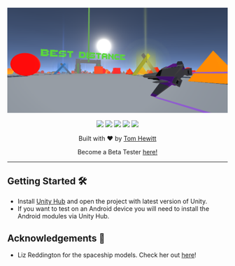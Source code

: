 <p align="center"><img src="github/gameplay.png" width="600"></p>
<p align="center">
	<img src="https://img.shields.io/badge/Made%20with-Unity-57b9d3.svg?style=flat-square&logo=unity"/>
	<img src="https://img.shields.io/github/v/tag/iamtomhewitt/jet-dash-vr?color=success&style=flat-square&label=latest%20version"/>
	<img src="https://img.shields.io/github/issues-raw/iamtomhewitt/jet-dash-vr?color=blue&style=flat-square"/>
	<img src="https://img.shields.io/github/forks/iamtomhewitt/jet-dash-vr?style=flat-square"/>
	<img src="https://img.shields.io/github/stars/iamtomhewitt/jet-dash-vr?style=flat-square"/>
</p>
<p align="center">Built with ❤︎ by <a href="https://github.com/iamtomhewitt">Tom Hewitt</a></p>
<p align="center">Become a Beta Tester <a href="https://play.google.com/apps/testing/com.BlueRobotGames.JetDashVR">here!</a></p>

------------

## Getting Started 🛠
- Install [Unity Hub](https://unity.com/) and open the project with latest version of Unity.
- If you want to test on an Android device you will need to install the Android modules via Unity Hub.

## Acknowledgements 🙌

- Liz Reddington for the spaceship models. Check her out [here](https://www.artstation.com/lizred)!
